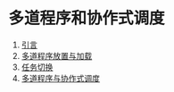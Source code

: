 # 多道程序和协作式调度

1. [引言](lab4/intro.md)
2. [多道程序放置与加载](lab4/multiprogram-place-load.md)
3. [任务切换](lab4/task-switch.md)
4. [多道程序与协作式调度](lab4/multiprogram-coop.md)
